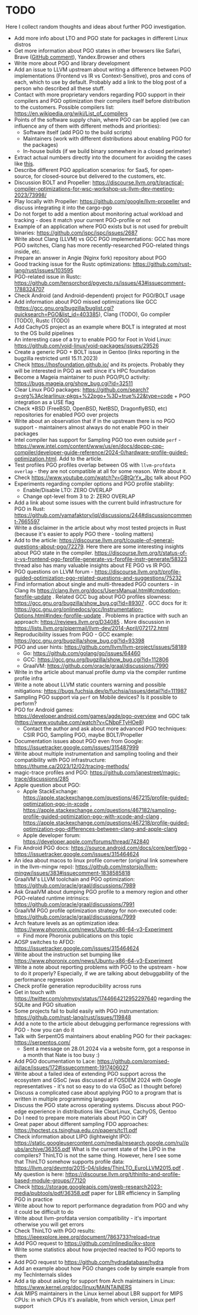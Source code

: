 # TODO

Here I collect random thoughts and ideas about further PGO investigation.

* Add more info about LTO and PGO state for packages in different Linux distros
* Get more information about PGO states in other browsers like Safari, Brave ([GitHub comment](https://github.com/brave/brave-browser/issues/20560#issuecomment-1658782341)), Yandex.Browser and others
* Write more about PGO and library development
* Add an issue to LLVM upstream about writing a difference between PGO implementations (Frontend vs IR vs Context-Sensitive), pros and cons of each, which to use by default. Probably add a link to the blog post of a person who described all these stuff.
* Contact with more proprietary vendors regarding PGO support in their compilers and PGO optimization their compilers itself before distribution to the customers. Possible compilers list: https://en.wikipedia.org/wiki/List_of_compilers
* Points of the software supply chain, where PGO can be applied (we can influence any of them with different methods and priorities):
  - Software itself (add PGO to the build scripts)
  - Maintainers (work with different distributions about enabling PGO for the packages)
  - In-house builds (if we build binary somewhere in a closed perimeter)
* Extract actual numbers directly into the document for avoiding the cases like [this](https://github.com/facebook/mariana-trench/issues/137#issuecomment-1658195725).
* Describe different PGO application scenarios: for SaaS, for open-source, for closed-source but delivered to the customers, etc.
* Discussion BOLT and Propeller: https://discourse.llvm.org/t/practical-compiler-optimizations-for-wsc-workshop-us-llvm-dev-meeting-2023/73998/
* Play locally with Propeller: https://github.com/google/llvm-propeller and discuss integrating it into the cargo-pgo
* Do not forget to add a mention about monitoring actual workload and tracking - does it match your current PGO-profile or not
* Example of an application where PGO exists but is not used for prebuilt binaries: https://github.com/ispc/ispc/issues/2687
* Write about Clang (LLVM) vs GCC PGO implementations: GCC has more PGO switches, Clang has more recently-researched PGO-related things inside, etc.
* Prepare an answer in Angie (Nginx fork) repository about PGO
* Good tracking issue for the Rustc optimizations: https://github.com/rust-lang/rust/issues/103595
* PGO-related issue in Rustc: https://github.com/tensorchord/pgvecto.rs/issues/43#issuecomment-1788324707
* Check Android (and Android-dependent) project for PGO/BOLT usage
* Add information about PGO missed optimizations like GCC (https://gcc.gnu.org/bugzilla/buglist.cgi?quicksearch=PGO&list_id=403385), Clang (TODO), Go compiler (TODO), Rustc (TODO)
* Add CachyOS project as an example where BOLT is integrated at most to the OS build pipelines
* An interesting case of a try to enable PGO for Foot in Void Linux: https://github.com/void-linux/void-packages/issues/29526
* Create a generic PGO + BOLT issue in Gentoo (links reporting in the bugzilla restricted until 15.11.2023)
* Check https://hpsfoundation.github.io/ and its projects. Probably they will be interested in PGO as well since it's HPC foundation
* Become a Mageia maintainer to push PGO/PLO activity: https://bugs.mageia.org/show_bug.cgi?id=32511
* Clear Linux PGO packages: https://github.com/search?q=org%3Aclearlinux-pkgs+%22pgo+%3D+true%22&type=code + PGO integration as a USE flag
* Check *BSD (FreeBSD, OpenBSD, NetBSD, DragonflyBSD, etc) repositories for enabled PGO over projects
* Write about an observation that if in the upstream there is no PGO support - maintainers almost always do not enable PGO in their packages
* Intel compiler has support for Sampling PGO too even outside `perf` - https://www.intel.com/content/www/us/en/docs/dpcpp-cpp-compiler/developer-guide-reference/2024-0/hardware-profile-guided-optimization.html. Add to the article.
* Test profiles PGO profiles overlap between OS with `llvm-profdata overlap` - they are not compatible at all for some reason. Write about it.
* Check https://www.youtube.com/watch?v=GBtQrYx_Jbc talk about PGO
* Experiments regarding compiler options and PGO profile stability:
  - Enable/Disable LTO: ZERO OVERLAP
  - Change opt-level from 3 to 2: ZERO OVERLAP
* Add a link about some issues with the current build infrastructure for PGO in Rust: https://github.com/yamafaktory/jql/discussions/244#discussioncomment-7665597
* Write a disclaimer in the article about why most tested projects in Rust (because it's easier to apply PGO there - tooling matters)
* Add to the article: https://discourse.llvm.org/t/couple-of-general-questions-about-pgo/72279. Here there are some interesting insights about PGO state in the compiler. https://discourse.llvm.org/t/status-of-ir-vs-frontend-pgo-fprofile-generate-vs-fprofile-instr-generate/58323 thread also has many valuable insights about FE PGO vs IR PGO.
* PGO questions on LLVM forum - https://discourse.llvm.org/t/profile-guided-optimization-pgo-related-questions-and-suggestions/75232
* Find information about single and multi-threaded PGO counters - in Clang its https://clang.llvm.org/docs/UsersManual.html#cmdoption-fprofile-update . Related GCC bug about PGO profiles slowness: https://gcc.gnu.org/bugzilla/show_bug.cgi?id=89307 . GCC docs for it: https://gcc.gnu.org/onlinedocs/gcc/Instrumentation-Options.html#index-fprofile-update . Problems in practice with such an approach: https://reviews.llvm.org/D34085 . More discussion in https://lists.llvm.org/pipermail/llvm-dev/2014-April/072172.html
* Reproducibility issues from PGO - GCC example: https://gcc.gnu.org/bugzilla/show_bug.cgi?id=93398
* PGO and user hints: https://github.com/llvm/llvm-project/issues/58189
  - Go: https://github.com/golang/go/issues/64460
  - GCC: https://gcc.gnu.org/bugzilla/show_bug.cgi?id=112806
  - GraalVM: https://github.com/oracle/graal/discussions/7990
* Write in the article about manual profile dump via the compiler runtime profile infra
* Write a note about LLVM static counters warning and possible mitigations: https://bugs.fuchsia.dev/p/fuchsia/issues/detail?id=111987
* Sampling PGO support via `perf` on Mobile devices? Is it possible to perform?
* PGO for Android games: https://developer.android.com/games/agde/pgo-overview and GDC talk (https://www.youtube.com/watch?v=CNbpFTyHOe8)
  - Contact the author and ask about more advanced PGO techniques: CSIR PGO, Sampling PGO, maybe BOLT/Propeller
* Documentation issues about PGO even from Google: https://issuetracker.google.com/issues/315487999
* Write about multiple instrumentation and sampling tooling and their compatibility with PGO infrastructure: https://thume.ca/2023/12/02/tracing-methods/
* magic-trace profiles and PGO: https://github.com/janestreet/magic-trace/discussions/285
* Apple question about PGO:
  - Apple StackExchange: https://apple.stackexchange.com/questions/467215/profile-guided-optimization-pgo-in-xcode , https://apple.stackexchange.com/questions/467182/sampling-profile-guided-optimization-pgo-with-xcode-and-clang , https://apple.stackexchange.com/questions/467218/profile-guided-optimization-pgo-differences-between-clang-and-apple-clang
  - Apple developer forum: https://developer.apple.com/forums/thread/742840
* Fix Android PGO docs: https://source.android.com/docs/core/perf/pgo - https://issuetracker.google.com/issues/315464624
* An idea about macos to linux profile converter (original link somewhere in the llvm-mingw repo): https://github.com/mstorsjo/llvm-mingw/issues/383#issuecomment-1838585818
* GraalVM's LLVM toolchain and PGO optimization: https://github.com/oracle/graal/discussions/7989
* Ask GraalVM about dumping PGO profile to a memory region and other PGO-related runtime intrinsics: https://github.com/oracle/graal/discussions/7991
* GraalVM PGO profile optimization strategy for non-executed code: https://github.com/oracle/graal/discussions/7999
* Arch feature levels as an optimization idea: https://www.phoronix.com/news/Ubuntu-x86-64-v3-Experiment
  - Find more Phoronix publications on this topic
* AOSP switches to AFDO: https://issuetracker.google.com/issues/315464624
* Write about the instruction set bumping like https://www.phoronix.com/news/Ubuntu-x86-64-v3-Experiment
* Write a note about reporting problems with PGO to the upstream - how to do it properly? Especially, if we are talking about debuggability of the performance regression
* Check profile generation reproducibility across runs
* Get in touch with https://twitter.com/ohmypy/status/1744664212952297640 regarding the SQLite and PGO situation
* Some projects fail to build easily with PGO instrumentation: https://github.com/rust-lang/rust/issues/119848
* Add a note to the article about debugging performance regressions with PGO - how you can do it
* Talk with SerpentOS maintainers about enabling PGO for their packages: https://serpentos.com/
  - Sent a message on 28.01.2024 via a website form, got a response in a month that Nate is too busy :)
* Add PGO documentation to Lace: https://github.com/promised-ai/lace/issues/172#issuecomment-1917406027
* Write about a failed idea of extending PGO support across the ecosystem and GSoC (was discussed at FOSDEM 2024 with Google representatives - it's not so easy to do via GSoC as I thought before)
* Discuss a complicated case about applying PGO to a program that is written in multiple programming languages
* Discuss the PGO state across operating systems. Discuss about PGO-edge experience in distributions like ClearLinux, CachyOS, Gentoo
* Do I need to prepare more materials about PGO in C#?
* Great paper about different sampling FDO approaches: https://hpctest.cs.tsinghua.edu.cn/papers/tc11.pdf
* Check information about LIPO (lightweight IPO): https://static.googleusercontent.com/media/research.google.com/ru//pubs/archive/36355.pdf What is the current state of the LIPO in the compilers? ThinLTO is not the same thing. However, here I see some that ThinLTO somehow supports profile data: https://llvm.org/devmtg/2015-04/slides/ThinLTO_EuroLLVM2015.pdf . My question is here: https://discourse.llvm.org/t/thinlto-and-profile-based-module-groups/77120
* Check https://storage.googleapis.com/gweb-research2023-media/pubtools/pdf/36358.pdf paper for LBR efficiency in Sampling PGO in practice
* Write about how to report performance degradation from PGO and why it could be difficult to do
* Write about llvm-profdata version compatibility - it's important otherwise you will get errors
* Check ThinLTO with PGO results: https://ieeexplore.ieee.org/document/7863733?reload=true
* Add PGO request to https://github.com/inlinedio/ikv-store
* Write some statistics about how projected reacted to PGO reports to them
* Add PGO request to https://github.com/hydradatabase/hydra
* Add an example about how PGO changes code by simple example from my TechInternals slides
* Add a tip about asking for support from Arch maintainers in Linux: https://www.kernel.org/doc/linux/MAINTAINERS
* Ask MIPS maintainers in the Linux kernel about LBR support for MIPS CPUs: in which CPUs it's available, from which version, Linux perf support
